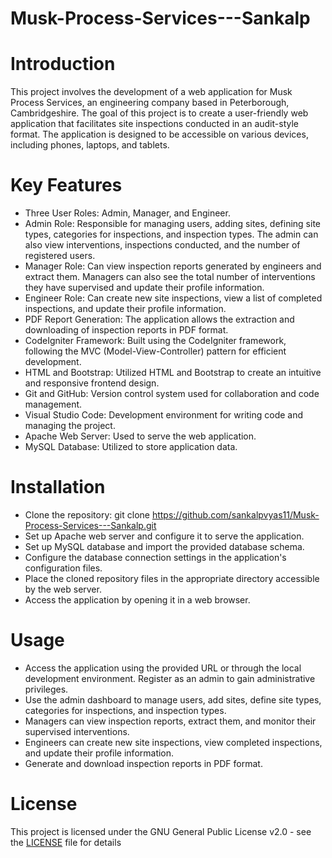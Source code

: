 # Musk-Process-Services---Sankalp

# Introduction

This project involves the development of a web application for Musk Process Services, an engineering company based in Peterborough, Cambridgeshire. The goal of this project is to create a user-friendly web application that facilitates site inspections conducted in an audit-style format. The application is designed to be accessible on various devices, including phones, laptops, and tablets.

# Key Features

* Three User Roles: Admin, Manager, and Engineer.
* Admin Role: Responsible for managing users, adding sites, defining site types, categories for inspections, and inspection types. The admin can also view interventions, inspections conducted, and the number of registered users.
* Manager Role: Can view inspection reports generated by engineers and extract them. Managers can also see the total number of interventions they have supervised and update their profile information.
* Engineer Role: Can create new site inspections, view a list of completed inspections, and update their profile information.
* PDF Report Generation: The application allows the extraction and downloading of inspection reports in PDF format.
* CodeIgniter Framework: Built using the CodeIgniter framework, following the MVC (Model-View-Controller) pattern for efficient development.
* HTML and Bootstrap: Utilized HTML and Bootstrap to create an intuitive and responsive frontend design.
* Git and GitHub: Version control system used for collaboration and code management.
* Visual Studio Code: Development environment for writing code and managing the project.
* Apache Web Server: Used to serve the web application.
* MySQL Database: Utilized to store application data.

# Installation

* Clone the repository: git clone https://github.com/sankalpvyas11/Musk-Process-Services---Sankalp.git
* Set up Apache web server and configure it to serve the application.
* Set up MySQL database and import the provided database schema.
* Configure the database connection settings in the application's configuration files.
* Place the cloned repository files in the appropriate directory accessible by the web server.
* Access the application by opening it in a web browser.

# Usage

* Access the application using the provided URL or through the local development environment.
Register as an admin to gain administrative privileges.
* Use the admin dashboard to manage users, add sites, define site types, categories for inspections, and inspection types.
* Managers can view inspection reports, extract them, and monitor their supervised interventions.
* Engineers can create new site inspections, view completed inspections, and update their profile information.
* Generate and download inspection reports in PDF format.

# License

This project is licensed under the GNU General Public License v2.0 - see the [LICENSE](https://github.com/sankalpvyas11/Musk-Process-Services---Sankalp/blob/main/LICENSE) file for details
